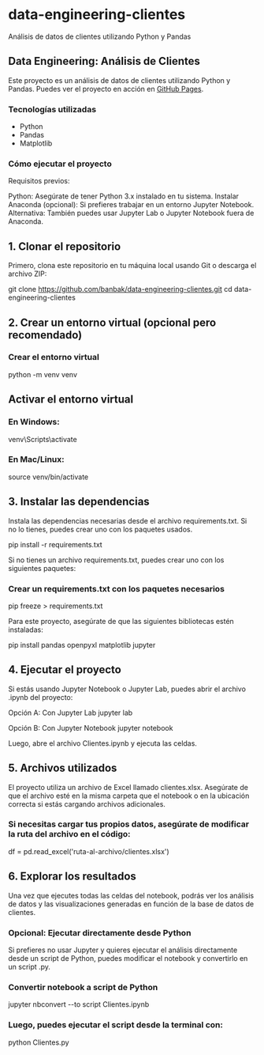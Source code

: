 # data-engineering-clientes
Análisis de datos de clientes utilizando Python y Pandas

## Data Engineering: Análisis de Clientes
Este proyecto es un análisis de datos de clientes utilizando Python y Pandas. Puedes ver el proyecto en acción en [GitHub Pages](https://banbak.github.io/data-engineering-clientes/).

### Tecnologías utilizadas
- Python
- Pandas
- Matplotlib

### Cómo ejecutar el proyecto

Requisitos previos:

Python: Asegúrate de tener Python 3.x instalado en tu sistema.
Instalar Anaconda (opcional): Si prefieres trabajar en un entorno Jupyter Notebook.
Alternativa: También puedes usar Jupyter Lab o Jupyter Notebook fuera de Anaconda.

## 1. Clonar el repositorio
Primero, clona este repositorio en tu máquina local usando Git o descarga el archivo ZIP:

git clone https://github.com/banbak/data-engineering-clientes.git
cd data-engineering-clientes

## 2. Crear un entorno virtual (opcional pero recomendado)

### Crear el entorno virtual
python -m venv venv

## Activar el entorno virtual
### En Windows:
venv\Scripts\activate
### En Mac/Linux:
source venv/bin/activate

## 3. Instalar las dependencias
Instala las dependencias necesarias desde el archivo requirements.txt. Si no lo tienes, puedes crear uno con los paquetes usados.

pip install -r requirements.txt

Si no tienes un archivo requirements.txt, puedes crear uno con los siguientes paquetes:

### Crear un requirements.txt con los paquetes necesarios
pip freeze > requirements.txt

Para este proyecto, asegúrate de que las siguientes bibliotecas estén instaladas:

pip install pandas openpyxl matplotlib jupyter

## 4. Ejecutar el proyecto
Si estás usando Jupyter Notebook o Jupyter Lab, puedes abrir el archivo .ipynb del proyecto:

Opción A: Con Jupyter Lab
jupyter lab

Opción B: Con Jupyter Notebook
jupyter notebook

Luego, abre el archivo Clientes.ipynb y ejecuta las celdas.

## 5. Archivos utilizados
El proyecto utiliza un archivo de Excel llamado clientes.xlsx. Asegúrate de que el archivo esté en la misma carpeta que el notebook o en la ubicación correcta si estás cargando archivos adicionales.

### Si necesitas cargar tus propios datos, asegúrate de modificar la ruta del archivo en el código:
df = pd.read_excel('ruta-al-archivo/clientes.xlsx')

## 6. Explorar los resultados
Una vez que ejecutes todas las celdas del notebook, podrás ver los análisis de datos y las visualizaciones generadas en función de la base de datos de clientes.

### Opcional: Ejecutar directamente desde Python
Si prefieres no usar Jupyter y quieres ejecutar el análisis directamente desde un script de Python, puedes modificar el notebook y convertirlo en un script .py.

### Convertir notebook a script de Python
jupyter nbconvert --to script Clientes.ipynb

### Luego, puedes ejecutar el script desde la terminal con:
python Clientes.py
